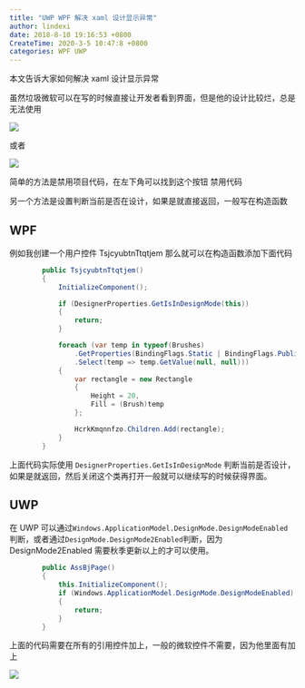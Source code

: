 ```yaml
---
title: "UWP WPF 解决 xaml 设计显示异常"
author: lindexi
date: 2018-8-10 19:16:53 +0800
CreateTime: 2020-3-5 10:47:8 +0800
categories: WPF UWP
---
```


本文告诉大家如何解决 xaml 设计显示异常

<!--more-->


<!-- csdn -->

虽然垃圾微软可以在写的时候直接让开发者看到界面，但是他的设计比较烂，总是无法使用

![](http://image.acmx.xyz/65fb6078-c169-4ce3-cdd9-e35752d07be0%2F2018314111735.jpg)

或者

![](http://image.acmx.xyz/65fb6078-c169-4ce3-cdd9-e35752d07be0%2F201831585054.jpg)

简单的方法是禁用项目代码，在左下角可以找到这个按钮 禁用代码

另一个方法是设置判断当前是否在设计，如果是就直接返回，一般写在构造函数

## WPF

例如我创建一个用户控件 TsjcyubtnTtqtjem 那么就可以在构造函数添加下面代码

```csharp
        public TsjcyubtnTtqtjem()
        {
            InitializeComponent();

            if (DesignerProperties.GetIsInDesignMode(this))
            {
                return;
            }

            foreach (var temp in typeof(Brushes)
                .GetProperties(BindingFlags.Static | BindingFlags.Public | BindingFlags.NonPublic)
                .Select(temp => temp.GetValue(null, null)))
            {
                var rectangle = new Rectangle
                {
                    Height = 20,
                    Fill = (Brush)temp
                };

                HcrkKmqnnfzo.Children.Add(rectangle);
            }
        }
```

上面代码实际使用 `DesignerProperties.GetIsInDesignMode` 判断当前是否设计，如果是就返回，然后关闭这个类再打开一般就可以继续写的时候获得界面。

## UWP

在 UWP 可以通过`Windows.ApplicationModel.DesignMode.DesignModeEnabled`判断，或者通过`DesignMode.DesignMode2Enabled`判断，因为 DesignMode2Enabled 需要秋季更新以上的才可以使用。

```csharp
        public AssBjPage()
        {
            this.InitializeComponent();
            if (Windows.ApplicationModel.DesignMode.DesignModeEnabled)
            {
                return;
            }
        }
```

上面的代码需要在所有的引用控件加上，一般的微软控件不需要，因为他里面有加上

![](https://i.loli.net/2018/07/01/5b3837806dddf.jpg)

